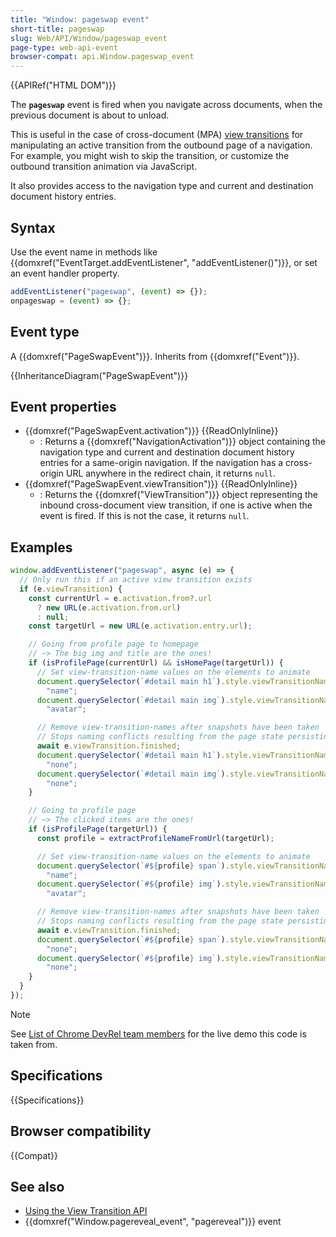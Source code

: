 ```yaml
---
title: "Window: pageswap event"
short-title: pageswap
slug: Web/API/Window/pageswap_event
page-type: web-api-event
browser-compat: api.Window.pageswap_event
---
```


{{APIRef("HTML DOM")}}

The **`pageswap`** event is fired when you navigate across documents, when the previous document is about to unload.

This is useful in the case of cross-document (MPA) [view transitions](/en-US/docs/Web/API/View_Transition_API) for manipulating an active transition from the outbound page of a navigation. For example, you might wish to skip the transition, or customize the outbound transition animation via JavaScript.

It also provides access to the navigation type and current and destination document history entries.

## Syntax

Use the event name in methods like {{domxref("EventTarget.addEventListener", "addEventListener()")}}, or set an event handler property.

```js
addEventListener("pageswap", (event) => {});
onpageswap = (event) => {};
```

## Event type

A {{domxref("PageSwapEvent")}}. Inherits from {{domxref("Event")}}.

{{InheritanceDiagram("PageSwapEvent")}}

## Event properties

- {{domxref("PageSwapEvent.activation")}} {{ReadOnlyInline}}
  - : Returns a {{domxref("NavigationActivation")}} object containing the navigation type and current and destination document history entries for a same-origin navigation. If the navigation has a cross-origin URL anywhere in the redirect chain, it returns `null`.
- {{domxref("PageSwapEvent.viewTransition")}} {{ReadOnlyInline}}
  - : Returns the {{domxref("ViewTransition")}} object representing the inbound cross-document view transition, if one is active when the event is fired. If this is not the case, it returns `null`.

## Examples

```js
window.addEventListener("pageswap", async (e) => {
  // Only run this if an active view transition exists
  if (e.viewTransition) {
    const currentUrl = e.activation.from?.url
      ? new URL(e.activation.from.url)
      : null;
    const targetUrl = new URL(e.activation.entry.url);

    // Going from profile page to homepage
    // ~> The big img and title are the ones!
    if (isProfilePage(currentUrl) && isHomePage(targetUrl)) {
      // Set view-transition-name values on the elements to animate
      document.querySelector(`#detail main h1`).style.viewTransitionName =
        "name";
      document.querySelector(`#detail main img`).style.viewTransitionName =
        "avatar";

      // Remove view-transition-names after snapshots have been taken
      // Stops naming conflicts resulting from the page state persisting in BFCache
      await e.viewTransition.finished;
      document.querySelector(`#detail main h1`).style.viewTransitionName =
        "none";
      document.querySelector(`#detail main img`).style.viewTransitionName =
        "none";
    }

    // Going to profile page
    // ~> The clicked items are the ones!
    if (isProfilePage(targetUrl)) {
      const profile = extractProfileNameFromUrl(targetUrl);

      // Set view-transition-name values on the elements to animate
      document.querySelector(`#${profile} span`).style.viewTransitionName =
        "name";
      document.querySelector(`#${profile} img`).style.viewTransitionName =
        "avatar";

      // Remove view-transition-names after snapshots have been taken
      // Stops naming conflicts resulting from the page state persisting in BFCache
      await e.viewTransition.finished;
      document.querySelector(`#${profile} span`).style.viewTransitionName =
        "none";
      document.querySelector(`#${profile} img`).style.viewTransitionName =
        "none";
    }
  }
});
```

> [!NOTE]
> See [List of Chrome DevRel team members](https://view-transitions.chrome.dev/profiles/mpa/) for the live demo this code is taken from.

## Specifications

{{Specifications}}

## Browser compatibility

{{Compat}}

## See also

- [Using the View Transition API](/en-US/docs/Web/API/View_Transition_APIUsing)
- {{domxref("Window.pagereveal_event", "pagereveal")}} event
